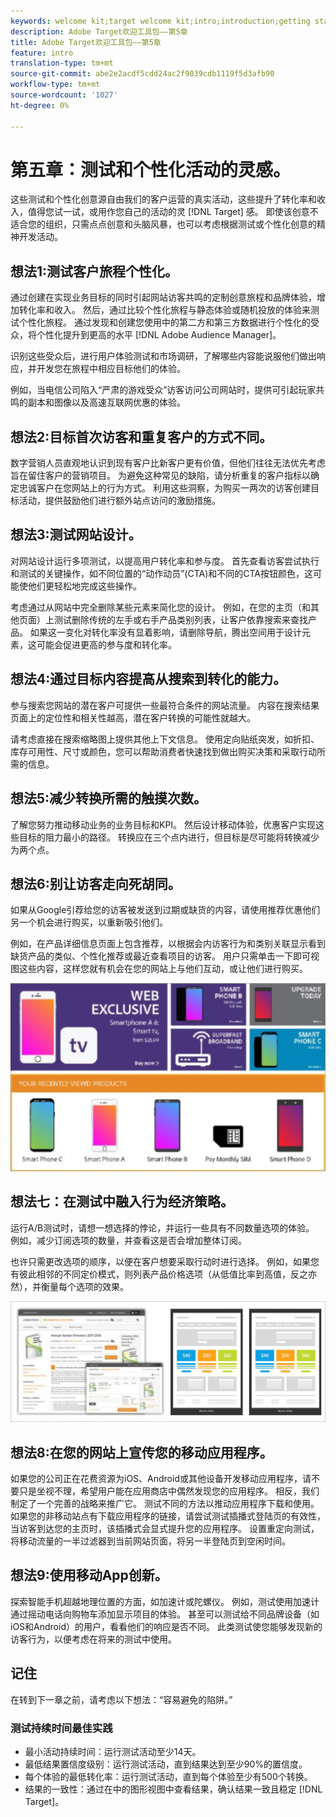 ```yaml
---
keywords: welcome kit;target welcome kit;intro;introduction;getting started
description: Adobe Target欢迎工具包——第5章
title: Adobe Target欢迎工具包——第5章
feature: intro
translation-type: tm+mt
source-git-commit: abe2e2acdf5cdd24ac2f9039cdb1119f5d3afb90
workflow-type: tm+mt
source-wordcount: '1027'
ht-degree: 0%

---
```



# 第五章：测试和个性化活动的灵感。

这些测试和个性化创意源自由我们的客户运营的真实活动，这些提升了转化率和收入，值得您试一试，或用作您自己的活动的灵 [!DNL Target] 感。 即使该创意不适合您的组织，只需点点创意和头脑风暴，也可以考虑根据测试或个性化创意的精神开发活动。

## 想法1:测试客户旅程个性化。

通过创建在实现业务目标的同时引起网站访客共鸣的定制创意旅程和品牌体验，增加转化率和收入。 然后，通过比较个性化旅程与静态体验或随机投放的体验来测试个性化旅程。 通过发现和创建您使用中的第二方和第三方数据进行个性化的受众，将个性化提升到更高的水平 [!DNL Adobe Audience Manager]。

识别这些受众后，进行用户体验测试和市场调研，了解哪些内容能说服他们做出响应，并开发您在旅程中相应目标他们的体验。

例如，当电信公司陷入“严肃的游戏受众”访客访问公司网站时，提供可引起玩家共鸣的副本和图像以及高速互联网优惠的体验。

## 想法2:目标首次访客和重复客户的方式不同。

数字营销人员直观地认识到现有客户比新客户更有价值，但他们往往无法优先考虑旨在留住客户的营销项目。 为避免这种常见的缺陷，请分析重复的客户指标以确定忠诚客户在您网站上的行为方式。 利用这些洞察，为购买一两次的访客创建目标活动，提供鼓励他们进行额外站点访问的激励措施。

## 想法3:测试网站设计。

对网站设计运行多项测试，以提高用户转化率和参与度。 首先查看访客尝试执行和测试的关键操作，如不同位置的“动作动员”(CTA)和不同的CTA按钮颜色，这可能使他们更轻松地完成这些操作。

考虑通过从网站中完全删除某些元素来简化您的设计。 例如，在您的主页（和其他页面）上测试删除传统的左手或右手产品类别列表，让客户依靠搜索来查找产品。 如果这一变化对转化率没有显着影响，请删除导航，腾出空间用于设计元素，这可能会促进更高的参与度和转化率。

## 想法4:通过目标内容提高从搜索到转化的能力。

参与搜索您网站的潜在客户可提供一些最符合条件的网站流量。 内容在搜索结果页面上的定位性和相关性越高，潜在客户转换的可能性就越大。

请考虑直接在搜索缩略图上提供其他上下文信息。 使用定向贴纸突发，如折扣、库存可用性、尺寸或颜色，您可以帮助消费者快速找到做出购买决策和采取行动所需的信息。

## 想法5:减少转换所需的触摸次数。

了解您努力推动移动业务的业务目标和KPI。 然后设计移动体验，优惠客户实现这些目标的阻力最小的路径。 转换应在三个点内进行，但目标是尽可能将转换减少为两个点。

## 想法6:别让访客走向死胡同。

如果从Google引荐给您的访客被发送到过期或缺货的内容，请使用推荐优惠他们另一个机会进行购买，以重新吸引他们。

例如，在产品详细信息页面上包含推荐，以根据会内访客行为和类别关联显示看到缺货产品的类似、个性化推荐或最近查看项目的访客。 用户只需单击一下即可视图这些内容，这样您就有机会在您的网站上与他们互动，或让他们进行购买。

![Recommendations插图](/help/c-intro/assets/recs-illustration.png)

## 想法七：在测试中融入行为经济策略。

运行A/B测试时，请想一想选择的悖论，并运行一些具有不同数量选项的体验。 例如，减少订阅选项的数量，并查看这是否会增加整体订阅。

也许只需更改选项的顺序，以便在客户想要采取行动时进行选择。 例如，如果您有彼此相邻的不同定价模式，则列表产品价格选项（从低值比率到高值，反之亦然），并衡量每个选项的效果。

![行为策略说明](/help/c-intro/assets/behavioral.png)

## 想法8:在您的网站上宣传您的移动应用程序。

如果您的公司正在花费资源为iOS、Android或其他设备开发移动应用程序，请不要只是坐视不理，希望用户能在应用商店中偶然发现您的应用程序。 相反，我们制定了一个完善的战略来推广它。 测试不同的方法以推动应用程序下载和使用。 如果您的非移动站点有下载应用程序的链接，请尝试测试插播式登陆页的有效性，当访客到达您的主页时，该插播式会显式提升您的应用程序。 设置重定向测试，将移动流量的一半过滤器到当前网站页面，将另一半登陆页到空闲时间。

## 想法9:使用移动App创新。

探索智能手机超越地理位置的方面，如加速计或陀螺仪。 例如，测试使用加速计通过摇动电话向购物车添加显示项目的体验。 甚至可以测试给不同品牌设备（如iOS和Android）的用户，看看他们的响应是否不同。 此类测试使您能够发现新的访客行为，以便考虑在将来的测试中使用。

## 记住

在转到下一章之前，请考虑以下想法：“容易避免的陷阱。”

### 测试持续时间最佳实践

* 最小活动持续时间：运行测试活动至少14天。
* 最低结果置信度级别：运行测试活动，直到结果达到至少90%的置信度。
* 每个体验的最低转化率：运行测试活动，直到每个体验至少有500个转换。
* 结果的一致性：通过在中的图形视图中查看结果，确认结果一致且稳定 [!DNL Target]。